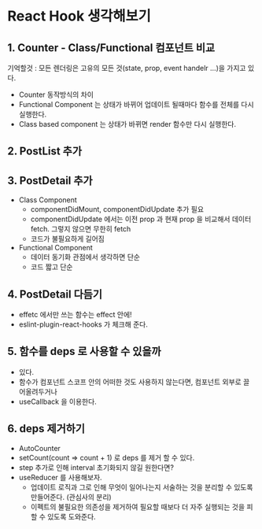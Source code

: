 # React Hook 생각해보기

## 1. Counter - Class/Functional 컴포넌트 비교

기억할것 : 모든 렌더링은 고유의 모든 것(state, prop, event handelr ...)을 가지고 있다.

- Counter 동작방식의 차이
- Functional Component 는 상태가 바뀌어 업데이트 될때마다 함수를 전체를 다시 실행한다.
- Class based component 는 상태가 바뀌면 render 함수만 다시 실행한다.

## 2. PostList 추가

## 3. PostDetail 추가

- Class Component
  - componentDidMount, componentDidUpdate 추가 필요
  - componentDidUpdate 에서는 이전 prop 과 현재 prop 을 비교해서 데이터 fetch. 그렇지 않으면 무한히 fetch
  - 코드가 불필요하게 길어짐
- Functional Component
  - 데이터 동기화 관점에서 생각하면 단순
  - 코드 짧고 단순

## 4. PostDetail 다듬기

- effetc 에서만 쓰는 함수는 effect 안에!
- eslint-plugin-react-hooks 가 체크해 준다.

## 5. 함수를 deps 로 사용할 수 있을까

- 있다.
- 함수가 컴포넌트 스코프 안의 어떠한 것도 사용하지 않는다면, 컴포넌트 외부로 끌어올려두거나
- useCallback 을 이용한다.

## 6. deps 제거하기

- AutoCounter
- setCount(count => count + 1) 로 deps 를 제거 할 수 있다.
- step 추가로 인해 interval 초기화되지 않길 원한다면?
- useReducer 를 사용해보자.
  - 업데이트 로직과 그로 인해 무엇이 일어나는지 서술하는 것을 분리할 수 있도록 만들어준다. (관심사의 분리)
  - 이펙트의 불필요한 의존성을 제거하여 필요할 때보다 더 자주 실행되는 것을 피할 수 있도록 도와준다.

